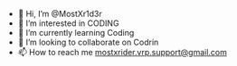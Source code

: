 - 👋 Hi, I’m @MostXr1d3r
- 👀 I’m interested in CODING
- 🌱 I’m currently learning Coding
- 💞️ I’m looking to collaborate on Codrin
- 📫 How to reach me mostxrider.vrp.support@gmail.com
<!---
MostXr1d3r/MostXr1d3r is a ✨ special ✨ repository because its `README.md` (this file) appears on your GitHub profile.
You can click the Preview link to take a look at your changes.
--->
